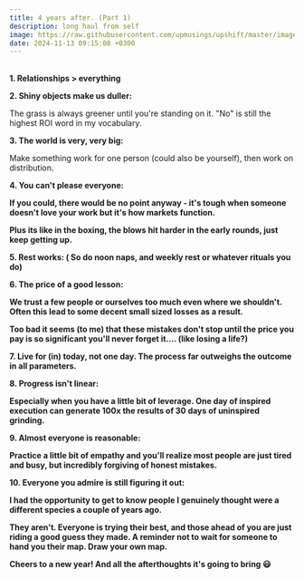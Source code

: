 ```yaml
---
title: 4 years after. (Part 1)
description: long haul from self
image: https://raw.githubusercontent.com/upmusings/upshift/master/images/onions.jpg
date: 2024-11-13 09:15:08 +0300
---
```

<!-- more -->
<br>
<b>1. Relationships > everything</b>

<b>2. Shiny objects make us duller:</b>

The grass is always greener until you're standing on it. "No" is still the highest ROI word in my vocabulary.

<b>3. The world is very, very big:</b>

Make something work for one person (could also be yourself), then work on distribution.

<b>4. You can't please everyone:

If you could, there would be no point anyway - it's tough when someone doesn't love your work but it's how markets function. 

Plus its like in the boxing, the blows hit harder in the early rounds, just keep getting up.


<b>5. Rest works: ( So do noon naps, and weekly rest or whatever rituals you do)

<b>6. The price of a good lesson:

We trust a few people or ourselves too much even where we shouldn't. Often this lead to some decent small sized losses as a result.

Too bad it seems (to me) that these mistakes don't stop until the price you pay is so significant you'll never forget it.... (like losing a life?)

<b>7. Live for (in) today, not one day. The process far outweighs the outcome in all parameters.

<b>8. Progress isn't linear:

Especially when you have a little bit of leverage. One day of inspired execution can generate 100x the results of 30 days of uninspired grinding.

<b>9. Almost everyone is reasonable: 

Practice a little bit of empathy and you'll realize most people are just tired and busy, but incredibly forgiving of honest mistakes.


<b>10. Everyone you admire is still figuring it out: 

I had the opportunity to get to know people I genuinely thought were a different species a couple of years ago. 

They aren't. Everyone is trying their best, and those ahead of you are just riding a good guess they made. A reminder not to wait for someone to hand you their map.  Draw your own map.



Cheers to a new year! 
And all the afterthoughts it's going to bring 😃

